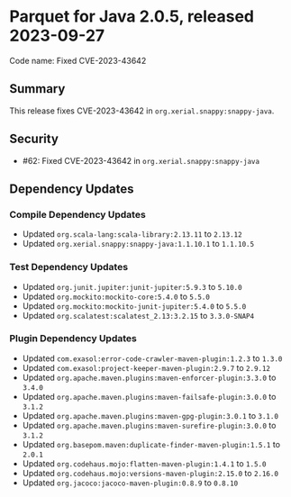 # Parquet for Java 2.0.5, released 2023-09-27

Code name: Fixed CVE-2023-43642

## Summary

This release fixes CVE-2023-43642 in `org.xerial.snappy:snappy-java`.

## Security

* #62: Fixed CVE-2023-43642 in `org.xerial.snappy:snappy-java`

## Dependency Updates

### Compile Dependency Updates

* Updated `org.scala-lang:scala-library:2.13.11` to `2.13.12`
* Updated `org.xerial.snappy:snappy-java:1.1.10.1` to `1.1.10.5`

### Test Dependency Updates

* Updated `org.junit.jupiter:junit-jupiter:5.9.3` to `5.10.0`
* Updated `org.mockito:mockito-core:5.4.0` to `5.5.0`
* Updated `org.mockito:mockito-junit-jupiter:5.4.0` to `5.5.0`
* Updated `org.scalatest:scalatest_2.13:3.2.15` to `3.3.0-SNAP4`

### Plugin Dependency Updates

* Updated `com.exasol:error-code-crawler-maven-plugin:1.2.3` to `1.3.0`
* Updated `com.exasol:project-keeper-maven-plugin:2.9.7` to `2.9.12`
* Updated `org.apache.maven.plugins:maven-enforcer-plugin:3.3.0` to `3.4.0`
* Updated `org.apache.maven.plugins:maven-failsafe-plugin:3.0.0` to `3.1.2`
* Updated `org.apache.maven.plugins:maven-gpg-plugin:3.0.1` to `3.1.0`
* Updated `org.apache.maven.plugins:maven-surefire-plugin:3.0.0` to `3.1.2`
* Updated `org.basepom.maven:duplicate-finder-maven-plugin:1.5.1` to `2.0.1`
* Updated `org.codehaus.mojo:flatten-maven-plugin:1.4.1` to `1.5.0`
* Updated `org.codehaus.mojo:versions-maven-plugin:2.15.0` to `2.16.0`
* Updated `org.jacoco:jacoco-maven-plugin:0.8.9` to `0.8.10`
